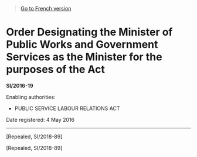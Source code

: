 > [Go to French version](/fr/Règlements/Textes%20réglementaires/2016/19.md)

# Order Designating the Minister of Public Works and Government Services as the Minister for the purposes of the Act

**SI/2016-19**

Enabling authorities: 
- PUBLIC SERVICE LABOUR RELATIONS ACT

Date registered: 4 May 2016

----------


[Repealed, SI/2018-89]

[Repealed, SI/2018-89]


